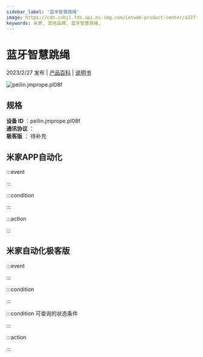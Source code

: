 ```yaml
---
sidebar_label: '蓝牙智慧跳绳'
image: https://cdn.cnbj1.fds.api.mi-img.com/iotweb-product-center/a227f89a9165b3bca154cd80d3cee03e_1639532439753.png?GalaxyAccessKeyId=AKVGLQWBOVIRQ3XLEW&Expires=9223372036854775807&Signature=+eQO4r5kCgxeE6nb9xL/rXzpwVc=
keywords: 米家, 其他品牌, 蓝牙智慧跳绳, 
---
```

# 蓝牙智慧跳绳

2023/2/27 发布 | [产品百科](https://home.mi.com/webapp/content/baike/product/index.html?model=peilin.jmprope.pl08f/) | [说明书](https://home.mi.com/views/introduction.html?model=peilin.jmprope.pl08f&region=cn)

![peilin.jmprope.pl08f](https://cdn.cnbj1.fds.api.mi-img.com/iotweb-product-center/a227f89a9165b3bca154cd80d3cee03e_1639532439753.png?GalaxyAccessKeyId=AKVGLQWBOVIRQ3XLEW&Expires=9223372036854775807&Signature=+eQO4r5kCgxeE6nb9xL/rXzpwVc=)

## 规格  
> 
**设备 ID** ：peilin.jmprope.pl08f  
**通讯协议** ：  
**极客版**  ： 待补充 


## 米家APP自动化  

:::event  

:::

:::condition  

:::

:::action   

:::

## 米家自动化极客版  

:::event  

:::

:::condition  

:::

:::condition 可查询的状态条件  

:::

:::action  

:::

        
